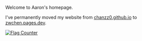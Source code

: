 Welcome to Aaron's homepage.

I've permanently moved my website from [chanzz0.github.io](https://chanzz0.github.io) to [zwchen.pages.dev](https://zwchen.pages.dev).

<div>
  <a href="https://info.flagcounter.com/5DNt"
    ><img
      src="https://s11.flagcounter.com/count/5DNt/bg_FFFFFF/txt_000000/border_CCCCCC/columns_7/maxflags_35/viewers_0/labels_1/pageviews_1/flags_1/percent_0/"
      alt="Flag Counter"
      border="0"
  /></a>
</div>

